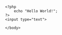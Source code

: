 <html>
    <head>
    <link rel="stylesheet" href="style.css">
      <meta charset="UTF-8">
      <meta name="viewport" id="viewport" content="width=device-width, initial-scale=1">
    </head>
    <body>

    <?php
        echo "Hello World!";
    ?>
	<input type="text">
    
    </body>
</html>		
